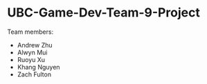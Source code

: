 # UBC-Game-Dev-Team-9-Project

Team members:
- Andrew Zhu
- Alwyn Mui
- Ruoyu Xu
- Khang Nguyen
- Zach Fulton
